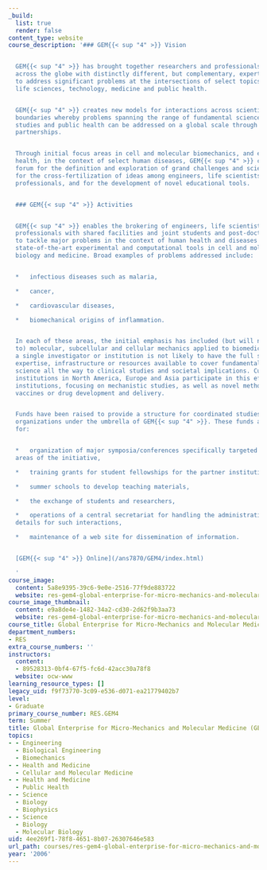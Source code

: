```yaml
---
_build:
  list: true
  render: false
content_type: website
course_description: '### GEM{{< sup "4" >}} Vision


  GEM{{< sup "4" >}} has brought together researchers and professionals in major institutions
  across the globe with distinctly different, but complementary, expertise and facilities
  to address significant problems at the intersections of select topics of engineering,
  life sciences, technology, medicine and public health.


  GEM{{< sup "4" >}} creates new models for interactions across scientific disciplinary
  boundaries whereby problems spanning the range of fundamental science to clinical
  studies and public health can be addressed on a global scale through strategic international
  partnerships.


  Through initial focus areas in cell and molecular biomechanics, and environmental
  health, in the context of select human diseases, GEM{{< sup "4" >}} creates a global
  forum for the definition and exploration of grand challenges and scientific studies,
  for the cross-fertilization of ideas among engineers, life scientists and medical
  professionals, and for the development of novel educational tools.


  ### GEM{{< sup "4" >}} Activities


  GEM{{< sup "4" >}} enables the brokering of engineers, life scientists and medical
  professionals with shared facilities and joint students and post-doctoral fellows
  to tackle major problems in the context of human health and diseases that call for
  state-of-the-art experimental and computational tools in cell and molecular mechanics,
  biology and medicine. Broad examples of problems addressed include:


  *   infectious diseases such as malaria,

  *   cancer,

  *   cardiovascular diseases,

  *   biomechanical origins of inflammation.


  In each of these areas, the initial emphasis has included (but will not be limited
  to) molecular, subcellular and cellular mechanics applied to biomedicine, where
  a single investigator or institution is not likely to have the full spectrum of
  expertise, infrastructure or resources available to cover fundamental molecular
  science all the way to clinical studies and societal implications. Currently, twelve
  institutions in North America, Europe and Asia participate in this effort as Core
  institutions, focusing on mechanistic studies, as well as novel methods for diagnostics,
  vaccines or drug development and delivery.


  Funds have been raised to provide a structure for coordinated studies from major
  organizations under the umbrella of GEM{{< sup "4" >}}. These funds are being used
  for:


  *   organization of major symposia/conferences specifically targeted at the theme
  areas of the initiative,

  *   training grants for student fellowships for the partner institutions,

  *   summer schools to develop teaching materials,

  *   the exchange of students and researchers,

  *   operations of a central secretariat for handling the administrative and infrastructure
  details for such interactions,

  *   maintenance of a web site for dissemination of information.


  [GEM{{< sup "4" >}} Online](/ans7870/GEM4/index.html)

  '
course_image:
  content: 5a8e9395-39c6-9e0e-2516-77f9de883722
  website: res-gem4-global-enterprise-for-micro-mechanics-and-molecular-medicine-gem4-summer-2006-summer-2007
course_image_thumbnail:
  content: e9a8de4e-1482-34a2-cd30-2d62f9b3aa73
  website: res-gem4-global-enterprise-for-micro-mechanics-and-molecular-medicine-gem4-summer-2006-summer-2007
course_title: Global Enterprise for Micro-Mechanics and Molecular Medicine (GEM4)
department_numbers:
- RES
extra_course_numbers: ''
instructors:
  content:
  - 89528313-0bf4-67f5-fc6d-42acc30a78f8
  website: ocw-www
learning_resource_types: []
legacy_uid: f9f73770-3c09-e536-d071-ea21779402b7
level:
- Graduate
primary_course_number: RES.GEM4
term: Summer
title: Global Enterprise for Micro-Mechanics and Molecular Medicine (GEM4)
topics:
- - Engineering
  - Biological Engineering
  - Biomechanics
- - Health and Medicine
  - Cellular and Molecular Medicine
- - Health and Medicine
  - Public Health
- - Science
  - Biology
  - Biophysics
- - Science
  - Biology
  - Molecular Biology
uid: 4ee269f1-78f8-4651-8b07-26307646e583
url_path: courses/res-gem4-global-enterprise-for-micro-mechanics-and-molecular-medicine-gem4-summer-2006-summer-2007
year: '2006'
---
```

